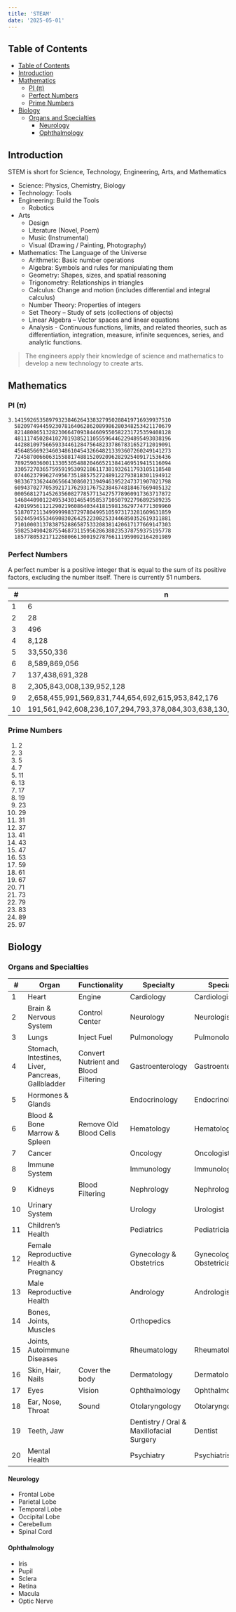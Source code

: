 ```yaml
---
title: 'STEAM'
date: '2025-05-01'
---
```


## Table of Contents

- [Table of Contents](#table-of-contents)
- [Introduction](#introduction)
- [Mathematics](#mathematics)
  - [PI (π)](#pi-π)
  - [Perfect Numbers](#perfect-numbers)
  - [Prime Numbers](#prime-numbers)
- [Biology](#biology)
  - [Organs and Specialties](#organs-and-specialties)
    - [Neurology](#neurology)
    - [Ophthalmology](#ophthalmology)

## Introduction

STEM is short for Science, Technology, Engineering, Arts, and Mathematics

- Science: Physics, Chemistry, Biology
- Technology: Tools
- Engineering: Build the Tools
  - Robotics
- Arts
  - Design
  - Literature (Novel, Poem)
  - Music (Instrumental)
  - Visual (Drawing / Painting, Photography)
- Mathematics: The Language of the Universe
  - Arithmetic: Basic number operations
  - Algebra: Symbols and rules for manipulating them
  - Geometry: Shapes, sizes, and spatial reasoning
  - Trigonometry: Relationships in triangles
  - Calculus: Change and motion (includes differential and integral calculus)
  - Number Theory: Properties of integers
  - Set Theory – Study of sets (collections of objects)
  - Linear Algebra – Vector spaces and linear equations
  - Analysis - Continuous functions, limits, and related theories, such as differentiation, integration, measure, infinite sequences, series, and analytic functions.

> The engineers apply their knowledge of science and mathematics to develop a new technology to create arts.

## Mathematics

### PI (π)

```text
3.14159265358979323846264338327950288419716939937510
  58209749445923078164062862089986280348253421170679
  82148086513282306647093844609550582231725359408128
  48111745028410270193852110555964462294895493038196
  44288109756659334461284756482337867831652712019091
  45648566923460348610454326648213393607260249141273
  72458700660631558817488152092096282925409171536436
  78925903600113305305488204665213841469519415116094
  33057270365759591953092186117381932611793105118548
  07446237996274956735188575272489122793818301194912
  98336733624406566430860213949463952247371907021798
  60943702770539217176293176752384674818467669405132
  00056812714526356082778577134275778960917363717872
  14684409012249534301465495853710507922796892589235
  42019956112129021960864034418159813629774771309960
  51870721134999999837297804995105973173281609631859
  50244594553469083026425223082533446850352619311881
  71010003137838752886587533208381420617177669147303
  59825349042875546873115956286388235378759375195778
  18577805321712268066130019278766111959092164201989
```

### Perfect Numbers

A perfect number is a positive integer that is equal to the sum of its positive factors, excluding the number itself. There is currently 51 numbers.

| #   | n                                                                       |
| --- | ----------------------------------------------------------------------- |
| 1   | 6                                                                       |
| 2   | 28                                                                      |
| 3   | 496                                                                     |
| 4   | 8,128                                                                   |
| 5   | 33,550,336                                                              |
| 6   | 8,589,869,056                                                           |
| 7   | 137,438,691,328                                                         |
| 8   | 2,305,843,008,139,952,128                                               |
| 9   | 2,658,455,991,569,831,744,654,692,615,953,842,176                       |
| 10  | 191,561,942,608,236,107,294,793,378,084,303,638,130,997,321,548,169,216 |

### Prime Numbers

1. 2
2. 3
3. 5
4. 7
5. 11
6. 13
7. 17
8. 19
9. 23
10. 29
11. 31
12. 37
13. 41
14. 43
15. 47
16. 53
17. 59
18. 61
19. 67
20. 71
21. 73
22. 79
23. 83
24. 89
25. 97

## Biology

### Organs and Specialties

| #   | Organ                                             | Functionality                        | Specialty                                | Specialist                  | Surgeon            |
| --- | ------------------------------------------------- | ------------------------------------ | ---------------------------------------- | --------------------------- | ------------------ |
| 1   | Heart                                             | Engine                               | Cardiology                               | Cardiologist                |                    |
| 2   | Brain & Nervous System                            | Control Center                       | Neurology                                | Neurologist                 | Neurosurgeon       |
| 3   | Lungs                                             | Inject Fuel                          | Pulmonology                              | Pulmonologist               |                    |
| 4   | Stomach, Intestines, Liver, Pancreas, Gallbladder | Convert Nutrient and Blood Filtering | Gastroenterology                         | Gastroenterologist          |                    |
| 5   | Hormones & Glands                                 |                                      | Endocrinology                            | Endocrinologist             |                    |
| 6   | Blood & Bone Marrow & Spleen                      | Remove Old Blood Cells               | Hematology                               | Hematologist                |                    |
| 7   | Cancer                                            |                                      | Oncology                                 | Oncologist                  |                    |
| 8   | Immune System                                     |                                      | Immunology                               | Immunologist                |                    |
| 9   | Kidneys                                           | Blood Filtering                      | Nephrology                               | Nephrologist                |                    |
| 10  | Urinary System                                    |                                      | Urology                                  | Urologist                   |                    |
| 11  | Children’s Health                                 |                                      | Pediatrics                               | Pediatrician                |                    |
| 12  | Female Reproductive Health & Pregnancy            |                                      | Gynecology & Obstetrics                  | Gynecologist / Obstetrician |                    |
| 13  | Male Reproductive Health                          |                                      | Andrology                                | Andrologist                 |                    |
| 14  | Bones, Joints, Muscles                            |                                      | Orthopedics                              |                             | Orthopedic Surgeon |
| 15  | Joints, Autoimmune Diseases                       |                                      | Rheumatology                             | Rheumatologist              |                    |
| 16  | Skin, Hair, Nails                                 | Cover the body                       | Dermatology                              | Dermatologist               |                    |
| 17  | Eyes                                              | Vision                               | Ophthalmology                            | Ophthalmologist             |                    |
| 18  | Ear, Nose, Throat                                 | Sound                                | Otolaryngology                           | Otolaryngologist            |                    |
| 19  | Teeth, Jaw                                        |                                      | Dentistry / Oral & Maxillofacial Surgery | Dentist                     |                    |
| 20  | Mental Health                                     |                                      | Psychiatry                               | Psychiatrist                |                    |

#### Neurology

- Frontal Lobe
- Parietal Lobe
- Temporal Lobe
- Occipital Lobe
- Cerebellum
- Spinal Cord

#### Ophthalmology

- Iris
- Pupil
- Sclera
- Retina
- Macula
- Optic Nerve
